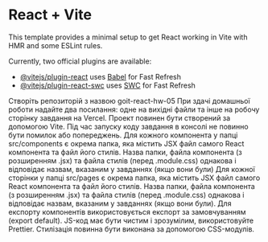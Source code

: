 # React + Vite

This template provides a minimal setup to get React working in Vite with HMR and some ESLint rules.

Currently, two official plugins are available:

- [@vitejs/plugin-react](https://github.com/vitejs/vite-plugin-react/blob/main/packages/plugin-react/README.md) uses [Babel](https://babeljs.io/) for Fast Refresh
- [@vitejs/plugin-react-swc](https://github.com/vitejs/vite-plugin-react-swc) uses [SWC](https://swc.rs/) for Fast Refresh


Створіть репозиторій з назвою goit-react-hw-05
При здачі домашньої роботи надайте два посилання: одне на вихідні файли та інше на робочу сторінку завдання на Vercel.
Проект повинен бути створений за допомогою Vite.
Під час запуску коду завдання в консолі не повинно бути помилок або попереджень.
Для кожного компонента у папці src/components є окрема папка, яка містить JSX файл самого React компонента та файл його стилів. Назва папки, файла компонента (з розширенням .jsx) та файла стилів (перед .module.css) однакова і відповідає назвам, вказаним у завданнях (якщо вони були)
Для кожної сторінки у папці src/pages є окрема папка, яка містить JSX файл самого React компонента та файл його стилів. Назва папки, файла компонента (з розширенням .jsx) та файла стилів (перед .module.css) однакова і відповідає назвам, вказаним у завданнях (якщо вони були).
Для експорту компонентів використовується експорт за замовчуванням (export default).
JS-код має бути чистим і зрозумілим, використовуйте Prettier.
Стилізація повинна бути виконана за допомогою CSS-модулів.